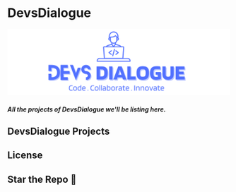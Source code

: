 # DevsDialogue

![DevsDialogue poster](./Assets/DevsDialogue-Logo.png)

##### All the projects of DevsDialogue we'll be listing here.

## DevsDialogue Projects

## License

## Star the Repo 🌟
